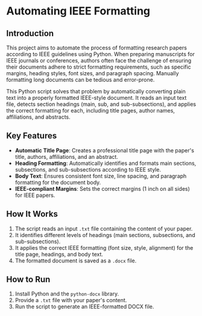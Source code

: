 # Automating IEEE Formatting

## Introduction

This project aims to automate the process of formatting research papers according to IEEE guidelines using Python. When preparing manuscripts for IEEE journals or conferences, authors often face the challenge of ensuring their documents adhere to strict formatting requirements, such as specific margins, heading styles, font sizes, and paragraph spacing. Manually formatting long documents can be tedious and error-prone.

This Python script solves that problem by automatically converting plain text into a properly formatted IEEE-style document. It reads an input text file, detects section headings (main, sub, and sub-subsections), and applies the correct formatting for each, including title pages, author names, affiliations, and abstracts.

## Key Features

- **Automatic Title Page**: Creates a professional title page with the paper's title, authors, affiliations, and an abstract.
- **Heading Formatting**: Automatically identifies and formats main sections, subsections, and sub-subsections according to IEEE style.
- **Body Text**: Ensures consistent font size, line spacing, and paragraph formatting for the document body.
- **IEEE-compliant Margins**: Sets the correct margins (1 inch on all sides) for IEEE papers.

## How It Works

1. The script reads an input `.txt` file containing the content of your paper.
2. It identifies different levels of headings (main sections, subsections, and sub-subsections).
3. It applies the correct IEEE formatting (font size, style, alignment) for the title page, headings, and body text.
4. The formatted document is saved as a `.docx` file.

## How to Run

1. Install Python and the `python-docx` library.
2. Provide a `.txt` file with your paper's content.
3. Run the script to generate an IEEE-formatted DOCX file.
